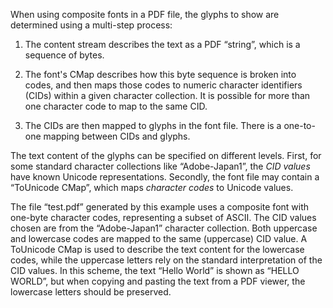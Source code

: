 When using composite fonts in a PDF file, the glyphs to show are determined
using a multi-step process:

1. The content stream describes the text as a PDF “string”, which is a sequence
   of bytes.

2. The font's CMap describes how this byte sequence is broken into codes, and
   then maps those codes to numeric character identifiers (CIDs) within a given
   character collection. It is possible for more than one character code to map
   to the same CID.

3. The CIDs are then mapped to glyphs in the font file. There is a one-to-one
   mapping between CIDs and glyphs.

The text content of the glyphs can be specified on different levels. First, for
some standard character collections like “Adobe-Japan1”, the *CID values* have
known Unicode representations. Secondly, the font file may contain a “ToUnicode
CMap”, which maps *character codes* to Unicode values.

The file “test.pdf” generated by this example uses a composite font with
one-byte character codes, representing a subset of ASCII. The CID values chosen
are from the “Adobe-Japan1” character collection. Both uppercase and lowercase
codes are mapped to the same (uppercase) CID value. A ToUnicode CMap is used to
describe the text content for the lowercase codes, while the uppercase letters
rely on the standard interpretation of the CID values. In this scheme, the text
“Hello World” is shown as “HELLO WORLD”, but when copying and pasting the text
from a PDF viewer, the lowercase letters should be preserved.
